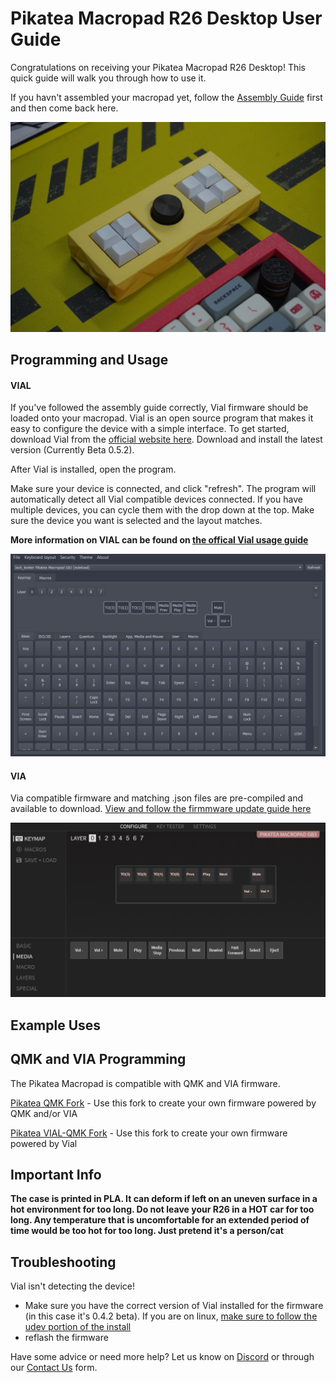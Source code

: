 # Pikatea Macropad R26 Desktop User Guide
Congratulations on receiving your Pikatea Macropad R26 Desktop! This quick guide will walk you through how to use it.

If you havn't assembled your macropad yet, follow the [Assembly Guide](/PikateaMacropadR26/pikatea-macropad-r26-led-desktop-kit-assembly-guide.html) first and then come back here.

![img](/assets/R26/DSC09499.jpg)

## Programming and Usage

#### VIAL
If you've followed the assembly guide correctly, Vial firmware should be loaded onto your macropad. Vial is an open source program that makes it easy to configure the device with a simple interface. To get started, download Vial from the [official website here](https://get.Vial.today). Download and install the latest version (Currently Beta 0.5.2).

After Vial is installed, open the program.

Make sure your device is connected, and click "refresh". The program will automatically detect all Vial compatible devices connected. If you have multiple devices, you can cycle them with the drop down at the top. Make sure the device you want is selected and the layout matches.

**More information on VIAL can be found on [the offical Vial usage guide](https://get.vial.today/manual/)**

<!-- TODO update both images with a screenshot of the current R26 firmware -->

![img](/assets/GB3/pikatea-macropad-gb3-vial.png)

#### VIA
Via compatible firmware and matching .json files are pre-compiled and available to download. [View and follow the firmmware update guide here](/DownloadsAndFiles/firmware-download-and-update-guide.html#download-firmware)

![img](/assets/GB3/via.png)

## Example Uses
<Uses/>
 
## QMK and VIA Programming
The Pikatea Macropad is compatible with QMK and VIA firmware.

[Pikatea QMK Fork](https://github.com/JackPikatea/qmk_firmware) - Use this fork to create your own firmware powered by QMK and/or VIA

[Pikatea VIAL-QMK Fork](https://github.com/JackPikatea/vial-qmk) - Use this fork to create your own firmware powered by Vial

## Important Info
**The case is printed in PLA. It can deform if left on an uneven surface in a hot environment for too long. Do not leave your R26 in a HOT car for too long. Any temperature that is uncomfortable for an extended period of time would be too hot for too long. Just pretend it's a person/cat**

## Troubleshooting
Vial isn't detecting the device!
* Make sure you have the correct version of Vial installed for the firmware (in this case it's 0.4.2 beta). If you are on linux, [make sure to follow the udev portion of the install](https://get.Vial.today)
* reflash the firmware

Have some advice or need more help? Let us know on [Discord](https://www.pikatea.com/discord) or through our [Contact Us](https://www.pikatea.com/pages/contact-us) form.

<Footer/>